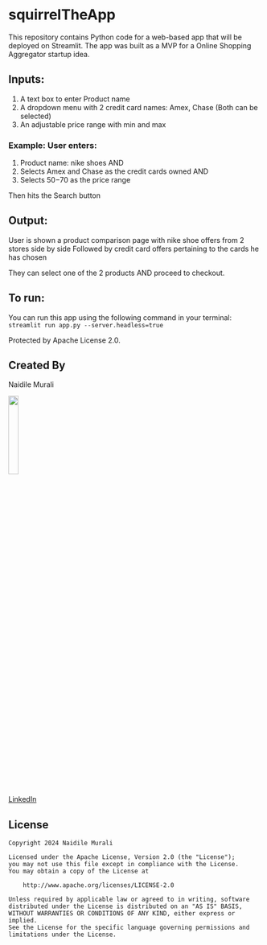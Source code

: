 # squirrelTheApp


This repository contains Python code for a web-based app that will be deployed on Streamlit. 
The app was built as a MVP for a Online Shopping Aggregator startup idea.

## Inputs:

1. A text box to enter Product name
2. A dropdown menu with 2 credit card names: Amex, Chase (Both can be selected)
3. An adjustable price range with min and max

### Example: User enters:
1. Product name: nike shoes AND
2. Selects Amex and Chase as the credit cards owned AND
3. Selects $50-$70 as the price range 

Then hits the Search button

## Output:
User is shown a product comparison page with nike shoe offers from 2 stores side by side
Followed by credit card offers pertaining to the cards he has chosen

They can select one of the 2 products AND proceed to checkout.

## To run: 
You can run this app using the following command in your terminal:
`streamlit run app.py --server.headless=true`


Protected by Apache License 2.0.

## Created By

Naidile Murali

<img src="https://github.com/Naidile.png" width="20%">

[LinkedIn](www.linkedin.com/in/naidile)

## License

    Copyright 2024 Naidile Murali

    Licensed under the Apache License, Version 2.0 (the "License");
    you may not use this file except in compliance with the License.
    You may obtain a copy of the License at

        http://www.apache.org/licenses/LICENSE-2.0

    Unless required by applicable law or agreed to in writing, software
    distributed under the License is distributed on an "AS IS" BASIS,
    WITHOUT WARRANTIES OR CONDITIONS OF ANY KIND, either express or implied.
    See the License for the specific language governing permissions and
    limitations under the License.

